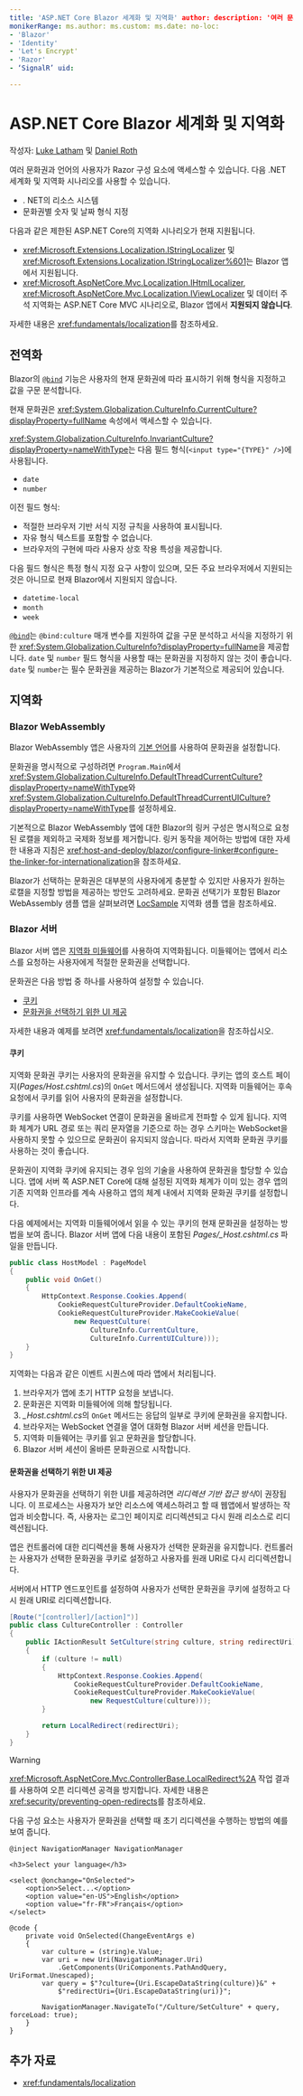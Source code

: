 ```yaml
---
title: 'ASP.NET Core Blazor 세계화 및 지역화' author: description: '여러 문화권과 언어의 사용자가 Razor 구성 요소에 액세스할 수 있도록 하는 방법을 알아봅니다.'
monikerRange: ms.author: ms.custom: ms.date: no-loc:
- 'Blazor'
- 'Identity'
- 'Let's Encrypt'
- 'Razor'
- ‘SignalR’ uid: 

---
```

# <a name="aspnet-core-blazor-globalization-and-localization"></a>ASP.NET Core Blazor 세계화 및 지역화

작성자: [Luke Latham](https://github.com/guardrex) 및 [Daniel Roth](https://github.com/danroth27)

여러 문화권과 언어의 사용자가 Razor 구성 요소에 액세스할 수 있습니다. 다음 .NET 세계화 및 지역화 시나리오를 사용할 수 있습니다.

* . NET의 리소스 시스템
* 문화권별 숫자 및 날짜 형식 지정

다음과 같은 제한된 ASP.NET Core의 지역화 시나리오가 현재 지원됩니다.

* <xref:Microsoft.Extensions.Localization.IStringLocalizer> 및 <xref:Microsoft.Extensions.Localization.IStringLocalizer%601>는 Blazor 앱에서 지원됩니다.
* <xref:Microsoft.AspNetCore.Mvc.Localization.IHtmlLocalizer>, <xref:Microsoft.AspNetCore.Mvc.Localization.IViewLocalizer> 및 데이터 주석 지역화는 ASP.NET Core MVC 시나리오로, Blazor 앱에서 **지원되지 않습니다**.

자세한 내용은 <xref:fundamentals/localization>를 참조하세요.

## <a name="globalization"></a>전역화

Blazor의 [`@bind`](xref:mvc/views/razor#bind) 기능은 사용자의 현재 문화권에 따라 표시하기 위해 형식을 지정하고 값을 구문 분석합니다.

현재 문화권은 <xref:System.Globalization.CultureInfo.CurrentCulture?displayProperty=fullName> 속성에서 액세스할 수 있습니다.

<xref:System.Globalization.CultureInfo.InvariantCulture?displayProperty=nameWithType>는 다음 필드 형식(`<input type="{TYPE}" />`)에 사용됩니다.

* `date`
* `number`

이전 필드 형식:

* 적절한 브라우저 기반 서식 지정 규칙을 사용하여 표시됩니다.
* 자유 형식 텍스트를 포함할 수 없습니다.
* 브라우저의 구현에 따라 사용자 상호 작용 특성을 제공합니다.

다음 필드 형식은 특정 형식 지정 요구 사항이 있으며, 모든 주요 브라우저에서 지원되는 것은 아니므로 현재 Blazor에서 지원되지 않습니다.

* `datetime-local`
* `month`
* `week`

[`@bind`](xref:mvc/views/razor#bind)는 `@bind:culture` 매개 변수를 지원하여 값을 구문 분석하고 서식을 지정하기 위한 <xref:System.Globalization.CultureInfo?displayProperty=fullName>을 제공합니다. `date` 및 `number` 필드 형식을 사용할 때는 문화권을 지정하지 않는 것이 좋습니다. `date` 및 `number`는 필수 문화권을 제공하는 Blazor가 기본적으로 제공되어 있습니다.

## <a name="localization"></a>지역화

### <a name="blazor-webassembly"></a>Blazor WebAssembly

Blazor WebAssembly 앱은 사용자의 [기본 언어](https://developer.mozilla.org/docs/Web/API/NavigatorLanguage/languages)를 사용하여 문화권을 설정합니다.

문화권을 명시적으로 구성하려면 `Program.Main`에서 <xref:System.Globalization.CultureInfo.DefaultThreadCurrentCulture?displayProperty=nameWithType>와 <xref:System.Globalization.CultureInfo.DefaultThreadCurrentUICulture?displayProperty=nameWithType>를 설정하세요.

기본적으로 Blazor WebAssembly 앱에 대한 Blazor의 링커 구성은 명시적으로 요청된 로캘을 제외하고 국제화 정보를 제거합니다. 링커 동작을 제어하는 방법에 대한 자세한 내용과 지침은 <xref:host-and-deploy/blazor/configure-linker#configure-the-linker-for-internationalization>을 참조하세요.

Blazor가 선택하는 문화권은 대부분의 사용자에게 충분할 수 있지만 사용자가 원하는 로캘을 지정할 방법을 제공하는 방안도 고려하세요. 문화권 선택기가 포함된 Blazor WebAssembly 샘플 앱을 살펴보려면 [LocSample](https://github.com/pranavkm/LocSample) 지역화 샘플 앱을 참조하세요.

### <a name="blazor-server"></a>Blazor 서버

Blazor 서버 앱은 [지역화 미들웨어](xref:fundamentals/localization#localization-middleware)를 사용하여 지역화됩니다. 미들웨어는 앱에서 리소스를 요청하는 사용자에게 적절한 문화권을 선택합니다.

문화권은 다음 방법 중 하나를 사용하여 설정할 수 있습니다.

* [쿠키](#cookies)
* [문화권을 선택하기 위한 UI 제공](#provide-ui-to-choose-the-culture)

자세한 내용과 예제를 보려면 <xref:fundamentals/localization>을 참조하십시오.

#### <a name="cookies"></a>쿠키

지역화 문화권 쿠키는 사용자의 문화권을 유지할 수 있습니다. 쿠키는 앱의 호스트 페이지(*Pages/Host.cshtml.cs*)의 `OnGet` 메서드에서 생성됩니다. 지역화 미들웨어는 후속 요청에서 쿠키를 읽어 사용자의 문화권을 설정합니다. 

쿠키를 사용하면 WebSocket 연결이 문화권을 올바르게 전파할 수 있게 됩니다. 지역화 체계가 URL 경로 또는 쿼리 문자열을 기준으로 하는 경우 스키마는 WebSocket을 사용하지 못할 수 있으므로 문화권이 유지되지 않습니다. 따라서 지역화 문화권 쿠키를 사용하는 것이 좋습니다.

문화권이 지역화 쿠키에 유지되는 경우 임의 기술을 사용하여 문화권을 할당할 수 있습니다. 앱에 서버 쪽 ASP.NET Core에 대해 설정된 지역화 체계가 이미 있는 경우 앱의 기존 지역화 인프라를 계속 사용하고 앱의 체계 내에서 지역화 문화권 쿠키를 설정합니다.

다음 예제에서는 지역화 미들웨어에서 읽을 수 있는 쿠키의 현재 문화권을 설정하는 방법을 보여 줍니다. Blazor 서버 앱에 다음 내용이 포함된 *Pages/_Host.cshtml.cs* 파일을 만듭니다.

```csharp
public class HostModel : PageModel
{
    public void OnGet()
    {
        HttpContext.Response.Cookies.Append(
            CookieRequestCultureProvider.DefaultCookieName,
            CookieRequestCultureProvider.MakeCookieValue(
                new RequestCulture(
                    CultureInfo.CurrentCulture,
                    CultureInfo.CurrentUICulture)));
    }
}
```

지역화는 다음과 같은 이벤트 시퀀스에 따라 앱에서 처리됩니다.

1. 브라우저가 앱에 초기 HTTP 요청을 보냅니다.
1. 문화권은 지역화 미들웨어에 의해 할당됩니다.
1. *_Host.cshtml.cs*의 `OnGet` 메서드는 응답의 일부로 쿠키에 문화권을 유지합니다.
1. 브라우저는 WebSocket 연결을 열어 대화형 Blazor 서버 세션을 만듭니다.
1. 지역화 미들웨어는 쿠키를 읽고 문화권을 할당합니다.
1. Blazor 서버 세션이 올바른 문화권으로 시작합니다.

#### <a name="provide-ui-to-choose-the-culture"></a>문화권을 선택하기 위한 UI 제공

사용자가 문화권을 선택하기 위한 UI를 제공하려면 *리디렉션 기반 접근 방식*이 권장됩니다. 이 프로세스는 사용자가 보안 리소스에 액세스하려고 할 때 웹앱에서 발생하는 작업과 비슷합니다. 즉, 사용자는 로그인 페이지로 리디렉션되고 다시 원래 리소스로 리디렉션됩니다. 

앱은 컨트롤러에 대한 리디렉션을 통해 사용자가 선택한 문화권을 유지합니다. 컨트롤러는 사용자가 선택한 문화권을 쿠키로 설정하고 사용자를 원래 URI로 다시 리디렉션합니다.

서버에서 HTTP 엔드포인트를 설정하여 사용자가 선택한 문화권을 쿠키에 설정하고 다시 원래 URI로 리디렉션합니다.

```csharp
[Route("[controller]/[action]")]
public class CultureController : Controller
{
    public IActionResult SetCulture(string culture, string redirectUri)
    {
        if (culture != null)
        {
            HttpContext.Response.Cookies.Append(
                CookieRequestCultureProvider.DefaultCookieName,
                CookieRequestCultureProvider.MakeCookieValue(
                    new RequestCulture(culture)));
        }

        return LocalRedirect(redirectUri);
    }
}
```

> [!WARNING]
> <xref:Microsoft.AspNetCore.Mvc.ControllerBase.LocalRedirect%2A> 작업 결과를 사용하여 오픈 리디렉션 공격을 방지합니다. 자세한 내용은 <xref:security/preventing-open-redirects>를 참조하세요.

다음 구성 요소는 사용자가 문화권을 선택할 때 초기 리디렉션을 수행하는 방법의 예를 보여 줍니다.

```razor
@inject NavigationManager NavigationManager

<h3>Select your language</h3>

<select @onchange="OnSelected">
    <option>Select...</option>
    <option value="en-US">English</option>
    <option value="fr-FR">Français</option>
</select>

@code {
    private void OnSelected(ChangeEventArgs e)
    {
        var culture = (string)e.Value;
        var uri = new Uri(NavigationManager.Uri)
            .GetComponents(UriComponents.PathAndQuery, UriFormat.Unescaped);
        var query = $"?culture={Uri.EscapeDataString(culture)}&" +
            $"redirectUri={Uri.EscapeDataString(uri)}";

        NavigationManager.NavigateTo("/Culture/SetCulture" + query, forceLoad: true);
    }
}
```

## <a name="additional-resources"></a>추가 자료

* <xref:fundamentals/localization>
